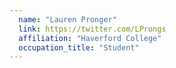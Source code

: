 ```yaml
---
  name: "Lauren Pronger"
  link: https://twitter.com/LProngs
  affiliation: "Haverford College"
  occupation_title: "Student"
---
```

